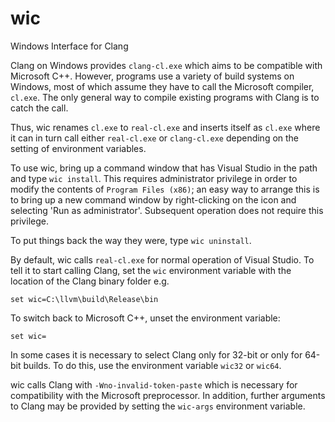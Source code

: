 # wic
Windows Interface for Clang

Clang on Windows provides `clang-cl.exe` which aims to be compatible with Microsoft C++. However, programs use a variety of build systems on Windows, most of which assume they have to call the Microsoft compiler, `cl.exe`. The only general way to compile existing programs with Clang is to catch the call.

Thus, wic renames `cl.exe` to `real-cl.exe` and inserts itself as `cl.exe` where it can in turn call either `real-cl.exe` or `clang-cl.exe` depending on the setting of environment variables.

To use wic, bring up a command window that has Visual Studio in the path and type `wic install`. This requires administrator privilege in order to modify the contents of `Program Files (x86)`; an easy way to arrange this is to bring up a new command window by right-clicking on the icon and selecting 'Run as administrator'. Subsequent operation does not require this privilege.

To put things back the way they were, type `wic uninstall`.

By default, wic calls `real-cl.exe` for normal operation of Visual Studio. To tell it to start calling Clang, set the `wic` environment variable with the location of the Clang binary folder e.g.

```
set wic=C:\llvm\build\Release\bin
```

To switch back to Microsoft C++, unset the environment variable:

```
set wic=
```

In some cases it is necessary to select Clang only for 32-bit or only for 64-bit builds. To do this, use the environment variable `wic32` or `wic64`.

wic calls Clang with `-Wno-invalid-token-paste` which is necessary for compatibility with the Microsoft preprocessor. In addition, further arguments to Clang may be provided by setting the `wic-args` environment variable.
